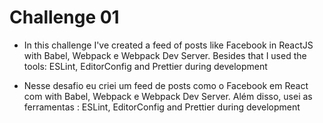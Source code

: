 # Challenge 01

- In this challenge I've created a feed of posts like Facebook in ReactJS with Babel, Webpack e Webpack Dev Server. 
Besides that I used the tools: ESLint, EditorConfig and Prettier during development 

- Nesse desafio eu criei um feed de posts como o Facebook em React com with Babel, Webpack e Webpack Dev Server. 
Além disso, usei as ferramentas : ESLint, EditorConfig and Prettier during development 

